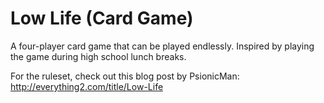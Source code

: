 # Low Life (Card Game)
A four-player card game that can be played endlessly.  Inspired by playing the game during high school lunch breaks.

For the ruleset, check out this blog post by PsionicMan:
http://everything2.com/title/Low-Life
